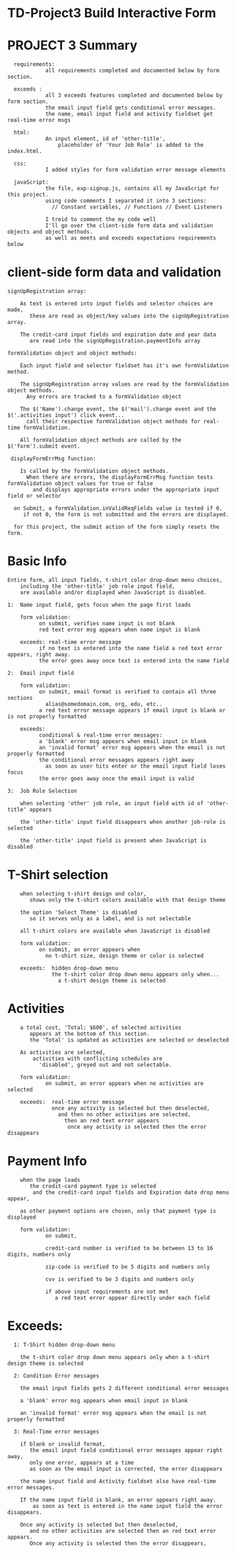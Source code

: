 # TD-Project3  Build Interactive Form

# PROJECT 3 Summary

      requirements:
                all requirements completed and documented below by form section.

      exceeds :
                all 3 exceeds features completed and documented below by form section.
                the email input field gets conditional error messages.
                the name, email input field and activity fieldset get real-time error msgs

      html:
                An input element, id of 'other-title', 
                    placeholder of 'Your Job Role' is added to the index.html.  

      css:          
                I added styles for form validation error message elements
                
      javaScript:
                the file, exp-signup.js, contains all my JavaScript for this project.
                using code comments I separated it into 3 sections:
                  // Constant variables, // Functions // Event Listeners
                  
                I treid to comment the my code well 
                I'll go over the client-side form data and validation objects and object methods.
                as well as meets and exceeds expectations requirements below

# client-side form data and validation  

    signUpRegistration array:

        As text is entered into input fields and selector choices are made, 
           these are read as object/key values into the signUpRegistration array.

        The credit-card input fields and expiration date and year data 
           are read into the signUpRegistration.paymentInfo array

    formValidation object and object methods:

        Each input field and selector fieldset has it's own formValidation method.

        The signUpRegistration array values are read by the formValidation object methods.
          Any errors are tracked to a formValidation object

        The $('Name').change event, the $('mail').change event and the $('.activities input') click event...
          call their respective formValidation object methods for real-time formValidation.

        All formValidation object methods are called by the $('form').submit event.

     displayFormErrMsg function:  

        Is called by the formValidation object methods. 
          When there are errors, the displayFormErrMsg function tests formValidation object values for true or false 
            and displays appropriate errors under the appropriate input field or selector

      on Submit, a formValidation.inValidReqFields value is tested if 0, 
         if not 0, the form is not submitted and the errors are displayed.

      for this project, the submit action of the form simply resets the form.

# Basic Info

    Entire form, all input fields, t-shirt color drop-down menu choices, 
        including the 'other-title' job role input field, 
        are available and/or displayed when JavaScript is disabled.

    1:  Name input field, gets focus when the page first loads

        form validation:
              on submit, verifies name input is not blank
              red text error msg appears when name input is blank

        exceeds: real-time error message
              if no text is entered into the name field a red text error appears, right away.
              the error goes away once text is entered into the name field

    2:  Email input field

        form validation:
              on submit, email format is verified to contain all three sections 
                alias@somedomain.com, org, edu, etc..
              a red text error message appears if email input is blank or is not properly formatted

        exceeds:  
              conditional & real-time error messages:
              a 'blank' error msg appears when email input in blank
              an 'invalid format' error msg appears when the email is not properly formatted
              the conditional error messages appears right away
                as soon as user hits enter or the email input field loses focus
              the error goes away once the email input is valid

    3:  Job Role Selection

        when selecting 'other' job role, an input field with id of 'other-title' appears

        the 'other-title' input field disappears when another job-role is selected

        the 'other-title' input field is present when JavaScript is disabled

# T-Shirt selection

        when selecting t-shirt design and color, 
           shows only the t-shirt colors available with that design theme

        the option 'Select Theme' is disabled 
           so it serves only as a label, and is not selectable

        all t-shirt colors are available when JavaScript is disabled

        form validation:
              on submit, an error appears when 
                no t-shirt size, design theme or color is selected

        exceeds:  hidden drop-down menu
                  the t-shirt color drop down menu appears only when...
                    a t-shirt design theme is selected

# Activities

        a total cost, 'Total: $600', of selected activities 
           appears at the bottom of this section.
           the 'Total' is updated as activities are selected or deselected

        As activities are selected, 
            activities with conflicting schedules are 
              'disabled', greyed out and not selectable.

        form validation:
                on submit, an error appears when no activities are selected

        exceeds:  real-time error message
                  once any activity is selected but then deselected, 
                    and then no other activities are selected, 
                      then an red text error appears
                       once any activity is selected then the error disappears

# Payment Info

        when the page loads
           the credit-card payment type is selected 
            and the credit-card input fields and Expiration date drop menu appear, 

        as other payment options are chosen, only that payment type is displayed

        form validation:
                on submit,

                credit-card number is verified to be between 13 to 16 digits, numbers only

                zip-code is verified to be 5 digits and numbers only

                cvv is verified to be 3 digits and numbers only

                if above input requirements are not met
                   a red text error appear directly under each field 

# Exceeds:

      1: T-Shirt hidden drop-down menu

        the t-shirt color drop down menu appears only when a t-shirt design theme is selected

      2: Condition Error messages

        the email input fields gets 2 different conditional error messages

        a 'blank' error msg appears when email input in blank

        an 'invalid format' error msg appears when the email is not properly formatted

      3: Real-Time error messages

        if blank or invalid format, 
           the email input field conditional error messages appear right away,
           only one error, appears at a time
           as soon as the email input is corrected, the error disappears

        the name input field and Activity fieldset also have real-time error messages.  

        If the name input field is blank, an error appears right away. 
            as soon as text is entered in the name input field the error disappears.

        Once any activity is selected but then deselected, 
           and no other activities are selected then an red text error appears. 
           Once any activity is selected then the error disappears,
